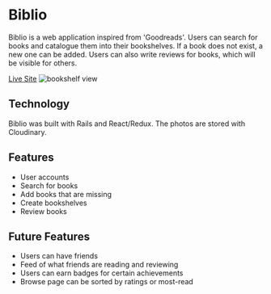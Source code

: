 # Biblio
Biblio is a web application inspired from 'Goodreads'. Users can search
for books and catalogue them into their bookshelves. If a book does not exist,
a new one can be added. Users can also write reviews for books, which
will be visible for others.

[Live Site](http://www.biblio-phile.com)
![bookshelf view](http://res.cloudinary.com/biblio/image/upload/v1484950566/Screen_Shot_2017-01-20_at_2.15.09_PM_yuwsfn.png)

## Technology
Biblio was built with Rails and React/Redux. The photos are stored
with Cloudinary.

## Features
- User accounts
- Search for books
- Add books that are missing
- Create bookshelves
- Review books

## Future Features
- Users can have friends
- Feed of what friends are reading and reviewing
- Users can earn badges for certain achievements
- Browse page can be sorted by ratings or most-read

